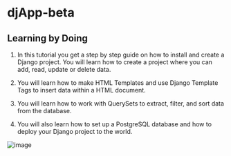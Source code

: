 # djApp-beta

## Learning by Doing

1. In this tutorial you get a step by step guide on how to install and create a Django project. You will learn how to create a project where you can add, read, update or delete data.

2. You will learn how to make HTML Templates and use Django Template Tags to insert data within a HTML document.

3. You will learn how to work with QuerySets to extract, filter, and sort data from the database.

4. You will also learn how to set up a PostgreSQL database and how to deploy your Django project to the world.

![image](https://github.com/user-attachments/assets/4a310fdc-2e2b-4696-8c3e-65c2db51cafa)
